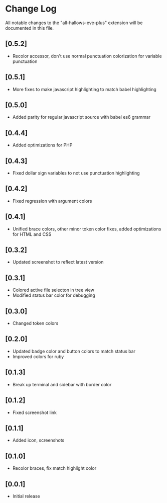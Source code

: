 # Change Log
All notable changes to the "all-hallows-eve-plus" extension will be documented in this file.

## [0.5.2]
- Recolor accessor, don't use normal punctuation colorization for variable punctuation

## [0.5.1]
- More fixes to make javascript highlighting to match babel highlighting

## [0.5.0]
- Added parity for regular javascript source with babel es6 grammar

## [0.4.4]
- Added optimizations for PHP

## [0.4.3]
- Fixed dollar sign variables to not use punctuation highlighting

## [0.4.2]
- Fixed regression with argument colors

## [0.4.1]
- Unified brace colors, other minor token color fixes, added optimizations for HTML and CSS

## [0.3.2]
- Updated screenshot to reflect latest version

## [0.3.1]
- Colored active file selecton in tree view
- Modified status bar color for debugging

## [0.3.0]
- Changed token colors

## [0.2.0]
- Updated badge color and button colors to match status bar
- Improved colors for ruby

## [0.1.3]
- Break up terminal and sidebar with border color

## [0.1.2]
- Fixed screenshot link

## [0.1.1]
- Added icon, screenshots

## [0.1.0]
- Recolor braces, fix match highlight color

## [0.0.1]
- Initial release
